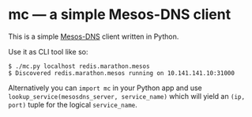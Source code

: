 # mc — a simple Mesos-DNS client


This is a simple [Mesos-DNS](http://mesosphere.github.io/mesos-dns/) client written in Python.

Use it as CLI tool like so:

    $ ./mc.py localhost redis.marathon.mesos
    $ Discovered redis.marathon.mesos running on 10.141.141.10:31000

Alternatively you can `import mc` in your Python app and use `lookup_service(mesosdns_server, service_name)` which will yield an `(ip, port)` tuple for the logical `service_name`.


